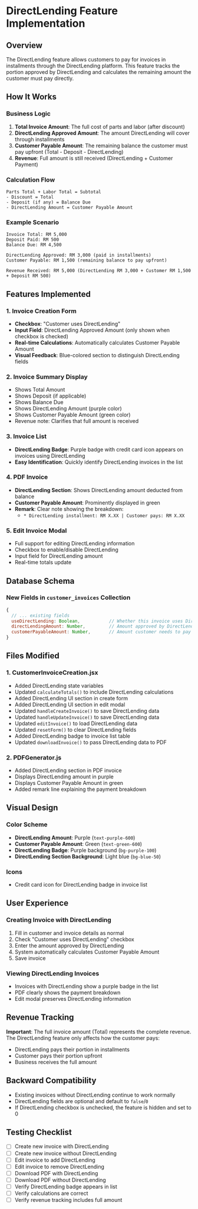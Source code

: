 # DirectLending Feature Implementation

## Overview
The DirectLending feature allows customers to pay for invoices in installments through the DirectLending platform. This feature tracks the portion approved by DirectLending and calculates the remaining amount the customer must pay directly.

## How It Works

### Business Logic
1. **Total Invoice Amount**: The full cost of parts and labor (after discount)
2. **DirectLending Approved Amount**: The amount DirectLending will cover through installments
3. **Customer Payable Amount**: The remaining balance the customer must pay upfront (Total - Deposit - DirectLending)
4. **Revenue**: Full amount is still received (DirectLending + Customer Payment)

### Calculation Flow
```
Parts Total + Labor Total = Subtotal
- Discount = Total
- Deposit (if any) = Balance Due
- DirectLending Amount = Customer Payable Amount
```

### Example Scenario
```
Invoice Total: RM 5,000
Deposit Paid: RM 500
Balance Due: RM 4,500

DirectLending Approved: RM 3,000 (paid in installments)
Customer Payable: RM 1,500 (remaining balance to pay upfront)

Revenue Received: RM 5,000 (DirectLending RM 3,000 + Customer RM 1,500 + Deposit RM 500)
```

## Features Implemented

### 1. Invoice Creation Form
- **Checkbox**: "Customer uses DirectLending"
- **Input Field**: DirectLending Approved Amount (only shown when checkbox is checked)
- **Real-time Calculations**: Automatically calculates Customer Payable Amount
- **Visual Feedback**: Blue-colored section to distinguish DirectLending fields

### 2. Invoice Summary Display
- Shows Total Amount
- Shows Deposit (if applicable)
- Shows Balance Due
- Shows DirectLending Amount (purple color)
- Shows Customer Payable Amount (green color)
- Revenue note: Clarifies that full amount is received

### 3. Invoice List
- **DirectLending Badge**: Purple badge with credit card icon appears on invoices using DirectLending
- **Easy Identification**: Quickly identify DirectLending invoices in the list

### 4. PDF Invoice
- **DirectLending Section**: Shows DirectLending amount deducted from balance
- **Customer Payable Amount**: Prominently displayed in green
- **Remark**: Clear note showing the breakdown:
  - `* DirectLending installment: RM X.XX | Customer pays: RM X.XX`

### 5. Edit Invoice Modal
- Full support for editing DirectLending information
- Checkbox to enable/disable DirectLending
- Input field for DirectLending amount
- Real-time totals update

## Database Schema

### New Fields in `customer_invoices` Collection
```javascript
{
  // ... existing fields
  useDirectLending: Boolean,           // Whether this invoice uses DirectLending
  directLendingAmount: Number,         // Amount approved by DirectLending
  customerPayableAmount: Number,       // Amount customer needs to pay (after DirectLending)
}
```

## Files Modified

### 1. CustomerInvoiceCreation.jsx
- Added DirectLending state variables
- Updated `calculateTotals()` to include DirectLending calculations
- Added DirectLending UI section in create form
- Added DirectLending UI section in edit modal
- Updated `handleCreateInvoice()` to save DirectLending data
- Updated `handleUpdateInvoice()` to save DirectLending data
- Updated `editInvoice()` to load DirectLending data
- Updated `resetForm()` to clear DirectLending fields
- Added DirectLending badge to invoice list table
- Updated `downloadInvoice()` to pass DirectLending data to PDF

### 2. PDFGenerator.js
- Added DirectLending section in PDF invoice
- Displays DirectLending amount in purple
- Displays Customer Payable Amount in green
- Added remark line explaining the payment breakdown

## Visual Design

### Color Scheme
- **DirectLending Amount**: Purple (`text-purple-600`)
- **Customer Payable Amount**: Green (`text-green-600`)
- **DirectLending Badge**: Purple background (`bg-purple-100`)
- **DirectLending Section Background**: Light blue (`bg-blue-50`)

### Icons
- Credit card icon for DirectLending badge in invoice list

## User Experience

### Creating Invoice with DirectLending
1. Fill in customer and invoice details as normal
2. Check "Customer uses DirectLending" checkbox
3. Enter the amount approved by DirectLending
4. System automatically calculates Customer Payable Amount
5. Save invoice

### Viewing DirectLending Invoices
- Invoices with DirectLending show a purple badge in the list
- PDF clearly shows the payment breakdown
- Edit modal preserves DirectLending information

## Revenue Tracking
**Important**: The full invoice amount (Total) represents the complete revenue. The DirectLending feature only affects how the customer pays:
- DirectLending pays their portion in installments
- Customer pays their portion upfront
- Business receives the full amount

## Backward Compatibility
- Existing invoices without DirectLending continue to work normally
- DirectLending fields are optional and default to `false`/`0`
- If DirectLending checkbox is unchecked, the feature is hidden and set to 0

## Testing Checklist
- [ ] Create new invoice with DirectLending
- [ ] Create new invoice without DirectLending
- [ ] Edit invoice to add DirectLending
- [ ] Edit invoice to remove DirectLending
- [ ] Download PDF with DirectLending
- [ ] Download PDF without DirectLending
- [ ] Verify DirectLending badge appears in list
- [ ] Verify calculations are correct
- [ ] Verify revenue tracking includes full amount
